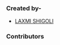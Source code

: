 
<h3>Created by-</h3>

- [LAXMI SHIGOLI](https://github.com/laxmishigoli1152)

<h3>Contributors</h3>
